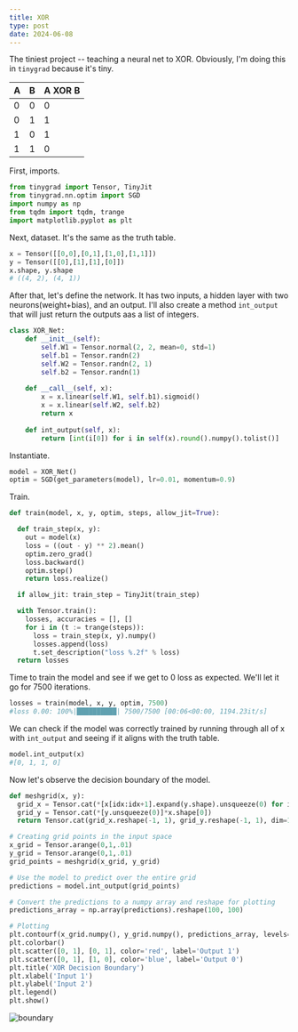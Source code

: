 ```yaml
---
title: XOR
type: post
date: 2024-06-08
---
```


The tiniest project -- teaching a neural net to XOR. 
Obviously, I'm doing this in `tinygrad` because it's tiny.

| A | B | A XOR B |
|---|---|---------|
| 0 | 0 |    0    |
| 0 | 1 |    1    |
| 1 | 0 |    1    |
| 1 | 1 |    0    |

First, imports.

```python
from tinygrad import Tensor, TinyJit
from tinygrad.nn.optim import SGD
import numpy as np
from tqdm import tqdm, trange
import matplotlib.pyplot as plt
```

Next, dataset. It's the same as the truth table.

```python
x = Tensor([[0,0],[0,1],[1,0],[1,1]])
y = Tensor([[0],[1],[1],[0]])
x.shape, y.shape
# ((4, 2), (4, 1))
```

After that, let's define the network. It has two inputs, a hidden layer with two neurons(weight+bias), and an output. I'll also create a method `int_output` that will just return the outputs aas a list of integers.

```python
class XOR_Net:
    def __init__(self):
        self.W1 = Tensor.normal(2, 2, mean=0, std=1)
        self.b1 = Tensor.randn(2)
        self.W2 = Tensor.randn(2, 1)
        self.b2 = Tensor.randn(1)
    
    def __call__(self, x):
        x = x.linear(self.W1, self.b1).sigmoid()
        x = x.linear(self.W2, self.b2)
        return x
    
    def int_output(self, x):
        return [int(i[0]) for i in self(x).round().numpy().tolist()]
```

Instantiate.

```python
model = XOR_Net()
optim = SGD(get_parameters(model), lr=0.01, momentum=0.9)
```

Train.

```python
def train(model, x, y, optim, steps, allow_jit=True):

  def train_step(x, y):
    out = model(x)
    loss = ((out - y) ** 2).mean()
    optim.zero_grad()
    loss.backward()
    optim.step()
    return loss.realize()

  if allow_jit: train_step = TinyJit(train_step)

  with Tensor.train():
    losses, accuracies = [], []
    for i in (t := trange(steps)):
      loss = train_step(x, y).numpy()
      losses.append(loss)
      t.set_description("loss %.2f" % loss)
  return losses
```

Time to train the model and see if we get to 0 loss as expected. We'll let it go for 7500 iterations.

```python
losses = train(model, x, y, optim, 7500)
#loss 0.00: 100%|██████████| 7500/7500 [00:06<00:00, 1194.23it/s]
```

We can check if the model was correctly trained by running through all of x with `int_output` and seeing if it aligns with the truth table.

```python
model.int_output(x)
#[0, 1, 1, 0]
```

Now let's observe the decision boundary of the model.

```python
def meshgrid(x, y):
  grid_x = Tensor.cat(*[x[idx:idx+1].expand(y.shape).unsqueeze(0) for idx in range(x.shape[0])])
  grid_y = Tensor.cat(*[y.unsqueeze(0)]*x.shape[0])
  return Tensor.cat(grid_x.reshape(-1, 1), grid_y.reshape(-1, 1), dim=1)

# Creating grid points in the input space
x_grid = Tensor.arange(0,1,.01)
y_grid = Tensor.arange(0,1,.01)
grid_points = meshgrid(x_grid, y_grid)

# Use the model to predict over the entire grid
predictions = model.int_output(grid_points)

# Convert the predictions to a numpy array and reshape for plotting
predictions_array = np.array(predictions).reshape(100, 100)

# Plotting
plt.contourf(x_grid.numpy(), y_grid.numpy(), predictions_array, levels=[0, 0.5, 1], cmap='RdGy')
plt.colorbar()
plt.scatter([0, 1], [0, 1], color='red', label='Output 1')
plt.scatter([0, 1], [1, 0], color='blue', label='Output 0')
plt.title('XOR Decision Boundary')
plt.xlabel('Input 1')
plt.ylabel('Input 2')
plt.legend()
plt.show()
```

![boundary](/boundary.png)

